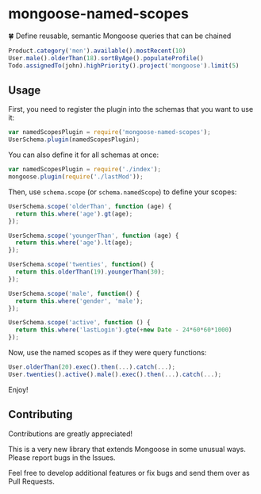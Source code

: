 # mongoose-named-scopes

:four_leaf_clover: Define reusable, semantic Mongoose queries that can be chained

```javascript
Product.category('men').available().mostRecent(10)
User.male().olderThan(18).sortByAge().populateProfile()
Todo.assignedTo(john).highPriority().project('mongoose').limit(5)
```


## Usage

First, you need to register the plugin into the schemas that you want to use it:

```javascript
var namedScopesPlugin = require('mongoose-named-scopes');
UserSchema.plugin(namedScopesPlugin);
```

You can also define it for all schemas at once:

```javascript
var namedScopesPlugin = require('./index');
mongoose.plugin(require('./lastMod'));
```

Then, use `schema.scope` (or `schema.namedScope`) to define your scopes:

```javascript
UserSchema.scope('olderThan', function (age) {
  return this.where('age').gt(age);
});

UserSchema.scope('youngerThan', function (age) {
  return this.where('age').lt(age);
});

UserSchema.scope('twenties', function() {
  return this.olderThan(19).youngerThan(30);
});

UserSchema.scope('male', function() {
  return this.where('gender', 'male');
});

UserSchema.scope('active', function () {
  return this.where('lastLogin').gte(+new Date - 24*60*60*1000)
});
```

Now, use the named scopes as if they were query functions:

```javascript
User.olderThan(20).exec().then(...).catch(...);
User.twenties().active().male().exec().then(...).catch(...);
```

Enjoy!


## Contributing

Contributions are greatly appreciated!

This is a very new library that extends Mongoose in some unusual ways.
Please report bugs in the Issues.

Feel free to develop additional features or fix bugs and send them over
as Pull Requests.
